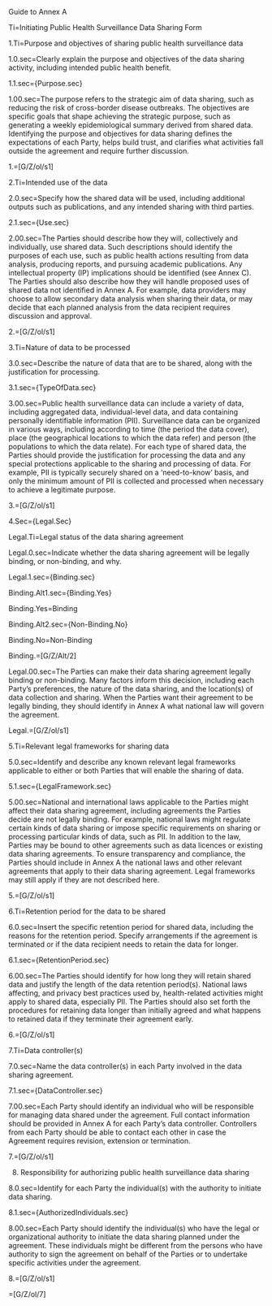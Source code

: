 Guide to Annex A

Ti=Initiating Public Health Surveillance Data Sharing Form

1.Ti=Purpose and objectives of sharing public health surveillance data

1.0.sec=Clearly explain the purpose and objectives of the data sharing activity, including intended public health benefit.

1.1.sec={Purpose.sec}

1.00.sec=The purpose refers to the strategic aim of data sharing, such as reducing the risk of cross-border disease outbreaks. The objectives are specific goals that shape achieving the strategic purpose, such as generating a weekly epidemiological summary derived from shared data. Identifying the purpose and objectives for data sharing defines the expectations of each Party, helps build trust, and clarifies what activities fall outside the agreement and require further discussion.

1.=[G/Z/ol/s1]

2.Ti=Intended use of the data

2.0.sec=Specify how the shared data will be used, including additional outputs such as publications, and any intended sharing with third parties.

2.1.sec={Use.sec}

2.00.sec=The Parties should describe how they will, collectively and individually, use shared data. Such descriptions should identify the purposes of each use, such as public health actions resulting from data analysis, producing reports, and pursuing academic publications. Any intellectual property (IP) implications should be identified (see Annex C). The Parties should also describe how they will handle proposed uses of shared data not identified in Annex A. For example, data providers may choose to allow secondary data analysis when sharing their data, or may decide that each planned analysis from the data recipient requires discussion and approval.

2.=[G/Z/ol/s1]

3.Ti=Nature of data to be processed

3.0.sec=Describe the nature of data that are to be shared, along with the justification for processing.

3.1.sec={TypeOfData.sec}

3.00.sec=Public health surveillance data can include a variety of data, including aggregated data, individual-level data, and data containing personally identifiable information (PII). Surveillance data can be organized in various ways, including according to time (the period the data cover), place (the geographical locations to which the data refer) and person (the populations to which the data relate). For each type of shared data, the Parties should provide the justification for processing the data and any special protections applicable to the sharing and processing of data. For example, PII is typically securely shared on a ‘need-to-know’ basis, and only the minimum amount of PII is collected and processed when necessary to achieve a legitimate purpose. 

3.=[G/Z/ol/s1]

4.Sec={Legal.Sec}

Legal.Ti=Legal status of the data sharing agreement

Legal.0.sec=Indicate whether the data sharing agreement will be legally binding, or non-binding, and why.

Legal.1.sec={Binding.sec}

Binding.Alt1.sec={Binding.Yes}

Binding.Yes=Binding

Binding.Alt2.sec={Non-Binding.No}

Binding.No=Non-Binding

Binding.=[G/Z/Alt/2]

Legal.00.sec=The Parties can make their data sharing agreement legally binding or non-binding. Many factors inform this decision, including each Party’s preferences, the nature of the data sharing, and the location(s) of data collection and sharing. When the Parties want their agreement to be legally binding, they should identify in Annex A what national law will govern the agreement.

Legal.=[G/Z/ol/s1]

5.Ti=Relevant legal frameworks for sharing data

5.0.sec=Identify and describe any known relevant legal frameworks applicable to either or both Parties that will enable the sharing of data. 

5.1.sec={LegalFramework.sec}

5.00.sec=National and international laws applicable to the Parties might affect their data sharing agreement, including agreements the Parties decide are not legally binding. For example, national laws might regulate certain kinds of data sharing or impose specific requirements on sharing or processing particular kinds of data, such as PII. In addition to the law, Parties may be bound to other agreements such as data licences or existing data sharing agreements.  To ensure transparency and compliance, the Parties should include in Annex A the national laws and other relevant agreements that apply to their data sharing agreement. Legal frameworks may still apply if they are not described here. 

5.=[G/Z/ol/s1]

6.Ti=Retention period for the data to be shared

6.0.sec=Insert the specific retention period for shared data, including the reasons for the retention period. Specify arrangements if the agreement is terminated or if the data recipient needs to retain the data for longer.

6.1.sec={RetentionPeriod.sec}

6.00.sec=The Parties should identify for how long they will retain shared data and justify the length of the data retention period(s). National laws affecting, and privacy best practices used by, health-related activities might apply to shared data, especially PII. The Parties should also set forth the procedures for retaining data longer than initially agreed and what happens to retained data if they terminate their agreement early. 

6.=[G/Z/ol/s1]

7.Ti=Data controller(s)

7.0.sec=Name the data controller(s) in each Party involved in the data sharing agreement.

7.1.sec={DataController.sec}

7.00.sec=Each Party should identify an individual who will be responsible for managing data shared under the agreement. Full contact information should be provided in Annex A for each Party’s data controller. Controllers from each Party should be able to contact each other in case the Agreement requires revision, extension or termination.

7.=[G/Z/ol/s1]

8.	Responsibility for authorizing public health surveillance data sharing

8.0.sec=Identify for each Party the individual(s) with the authority to initiate data sharing.

8.1.sec={AuthorizedIndividuals.sec}

8.00.sec=Each Party should identify the individual(s) who have the legal or organizational authority to initiate the data sharing planned under the agreement. These individuals might be different from the persons who have authority to sign the agreement on behalf of the Parties or to undertake specific activities under the agreement.

8.=[G/Z/ol/s1]

=[G/Z/ol/7]

